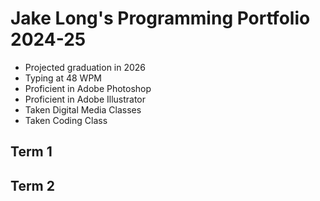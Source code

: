 # Jake Long's Programming Portfolio 2024-25
* Projected graduation in 2026
* Typing at 48 WPM
* Proficient in Adobe Photoshop
* Proficient in Adobe Illustrator
* Taken Digital Media Classes
* Taken Coding Class

## Term 1

## Term 2
